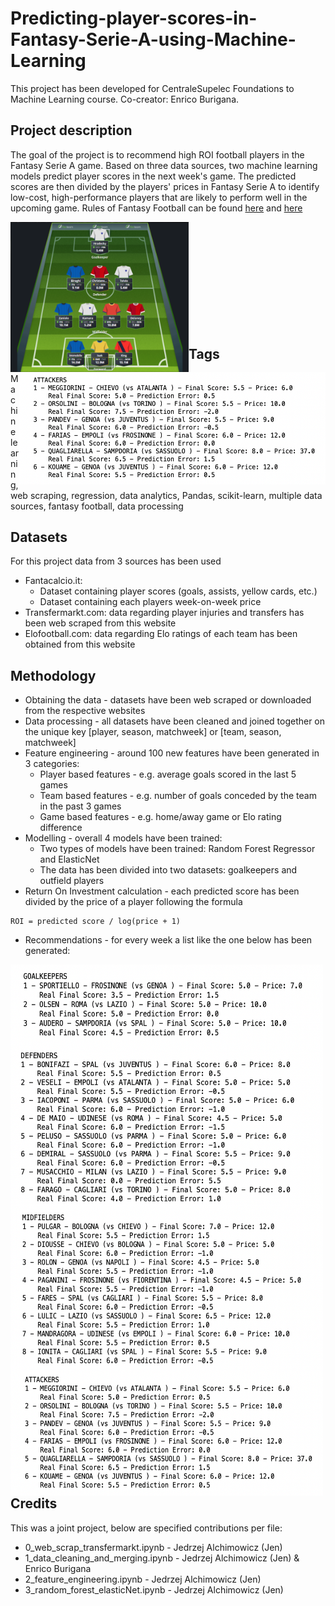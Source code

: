# Predicting-player-scores-in-Fantasy-Serie-A-using-Machine-Learning
This project has been developed for CentraleSupelec Foundations to Machine Learning course. Co-creator: Enrico Burigana.

## Project description
The goal of the project is to recommend high ROI football players in the Fantasy Serie A game. Based on three data sources, two machine learning models predict player scores in the next week's game. The predicted scores are then divided by the players' prices in Fantasy Serie A to identify low-cost, high-performance players that are likely to perform well in the upcoming game. Rules of Fantasy Football can be found [here](https://fantaera.com/regolamento) and [here](https://www.premierleague.com/news/1252542)

<a href="url"><img src="utils/fantasy_football.png" align="left" height="240" width="285" ></a>
<br/>
<a href="url"><img src="utils/recommendations_attackers.png" align="right" height="180" width="490" ></a>
<br/><br/><br/><br/><br/><br/><br/><br/><br/>

## Tags
Machine learning, web scraping, regression, data analytics, Pandas, scikit-learn, multiple data sources, fantasy football, data processing

## Datasets
For this project data from 3 sources has been used
- Fantacalcio.it:
  - Dataset containing player scores (goals, assists, yellow cards, etc.)
  - Dataset containing each players week-on-week price
- Transfermarkt.com: data regarding player injuries and transfers has been web scraped from this website
- Elofootball.com: data regarding Elo ratings of each team has been obtained from this website

## Methodology
- Obtaining the data - datasets have been web scraped or downloaded from the respective websites
- Data processing - all datasets have been cleaned and joined together on the unique key [player, season, matchweek] or [team, season, matchweek]
- Feature engineering - around 100 new features have been generated in 3 categories:
  - Player based features - e.g. average goals scored in the last 5 games
  - Team based features - e.g. number of goals conceded by the team in the past 3 games
  - Game based features - e.g. home/away game or Elo rating difference
- Modelling - overall 4 models have been trained:
  - Two types of models have been trained: Random Forest Regressor and ElasticNet
  - The data has been divided into two datasets: goalkeepers and outfield players
- Return On Investment calculation - each predicted score has been divided by the price of a player following the formula
```
ROI = predicted score / log(price + 1)
```
- Recommendations - for every week a list like the one below has been generated:  <br/>

<a href="url"><img src="utils/recommendations_goalkeepers.png" align="left" height="130" width="500" ></a>
<a href="url"><img src="utils/recommendations_defenders.png" align="left" height="260" width="500" ></a>
<a href="url"><img src="utils/recommendations_midfielders.png" align="left" height="260" width="500" ></a>
<a href="url"><img src="utils/recommendations_attackers.png" align="left" height="200" width="500" ></a>

<br/><br/><br/><br/><br/><br/><br/><br/><br/><br/><br/><br/><br/><br/><br/><br/><br/><br/><br/><br/><br/><br/><br/><br/><br/><br/><br/><br/><br/><br/><br/><br/><br/><br/><br/><br/>

## Credits
This was a joint project, below are specified contributions per file:
- 0_web_scrap_transfermarkt.ipynb - Jedrzej Alchimowicz (Jen)
- 1_data_cleaning_and_merging.ipynb - Jedrzej Alchimowicz (Jen) & Enrico Burigana
- 2_feature_engineering.ipynb - Jedrzej Alchimowicz (Jen)
- 3_random_forest_elasticNet.ipynb - Jedrzej Alchimowicz (Jen)

